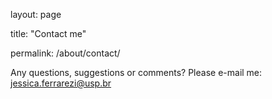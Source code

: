 layout: page

title: "Contact me"

permalink: /about/contact/

Any questions, suggestions or comments? Please e-mail me: jessica.ferrarezi@usp.br

